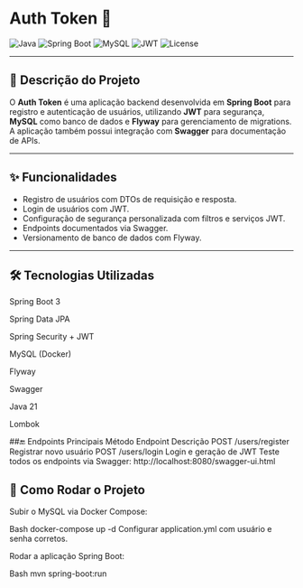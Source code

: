 # Auth Token 🔑

![Java](https://img.shields.io/badge/Java-21-informational)
![Spring Boot](https://img.shields.io/badge/Spring_Boot-3.5.6-brightgreen)
![MySQL](https://img.shields.io/badge/MySQL-Docker-blue)
![JWT](https://img.shields.io/badge/JWT-Token-orange)
![License](https://img.shields.io/badge/License-MIT-yellow)

---

## 📝 Descrição do Projeto

O **Auth Token** é uma aplicação backend desenvolvida em **Spring Boot** para registro e autenticação de usuários, utilizando **JWT** para segurança, **MySQL** como banco de dados e **Flyway** para gerenciamento de migrations. A aplicação também possui integração com **Swagger** para documentação de APIs.

---

## ✨ Funcionalidades

-   Registro de usuários com DTOs de requisição e resposta.
-   Login de usuários com JWT.
-   Configuração de segurança personalizada com filtros e serviços JWT.
-   Endpoints documentados via Swagger.
-   Versionamento de banco de dados com Flyway.

---

## 🛠️ Tecnologias Utilizadas
Spring Boot 3

Spring Data JPA

Spring Security + JWT

MySQL (Docker)

Flyway

Swagger

Java 21

Lombok

##🔚 Endpoints Principais
Método	Endpoint	Descrição
POST	/users/register	Registrar novo usuário
POST	/users/login	Login e geração de JWT
Teste todos os endpoints via Swagger: http://localhost:8080/swagger-ui.html

## 🚀 Como Rodar o Projeto
Subir o MySQL via Docker Compose:

Bash
docker-compose up -d
Configurar application.yml com usuário e senha corretos.

Rodar a aplicação Spring Boot:

Bash
mvn spring-boot:run
